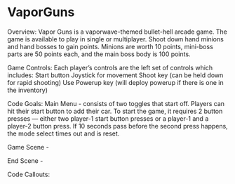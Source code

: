 # VaporGuns
Overview:
Vapor Guns is a vaporwave-themed bullet-hell arcade game. The game is available to play in single or multiplayer. Shoot down hand minions and hand bosses to gain points. Minions are worth 10 points, mini-boss parts are 50 points each, and the main boss body is 100 points. 

Game Controls:
Each player’s controls are the left set of controls which includes:
Start button
Joystick for movement
Shoot key (can be held down for rapid shooting)
Use Powerup key (will deploy powerup if there is one in the inventory)

Code Goals:
Main Menu - consists of two toggles that start off. Players can hit their start button to add their car. To start the game, it requires 2 button presses — either two player-1 start button presses or a player-1 and a player-2 button press. If 10 seconds pass before the second press happens, the mode select times out and is reset. 

Game Scene - 

End Scene - 

Code Callouts:

